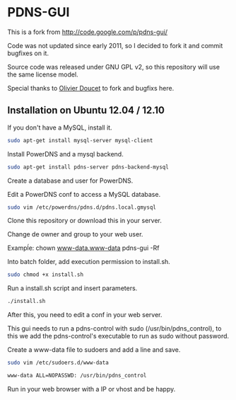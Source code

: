 PDNS-GUI
========

This is a fork from http://code.google.com/p/pdns-gui/

Code was not updated since early 2011, so I decided to fork it and commit bugfixes on it.

Source code was released under GNU GPL v2, so this repository will use the same license model.

Special thanks to [Olivier Doucet](https://github.com/odoucet) to fork and bugfixs here.

Installation on Ubuntu 12.04 / 12.10
--------------

If you don't have a MySQL, install it.

```bash
sudo apt-get install mysql-server mysql-client
```

Install PowerDNS and a mysql backend.

```bash
sudo apt-get install pdns-server pdns-backend-mysql
```

Create a database and user for PowerDNS.

Edit a PowerDNS conf to access a MySQL database.

```bash
sudo vim /etc/powerdns/pdns.d/pdns.local.gmysql
```

Clone this repository or download this in your server.

Change de owner and group to your web user.

Exampĺe: chown www-data.www-data pdns-gui -Rf

Into batch folder, add execution permission to install.sh. 

```bash
sudo chmod +x install.sh 
```

Run a install.sh script and insert parameters.

```bash
./install.sh
```

After this, you need to edit a conf in your web server.

This gui needs to run a pdns-control with sudo (/usr/bin/pdns_control), to this we add the pdns-control's executable to run as sudo without password.

Create a www-data file to sudoers and add a line and save.

```bash
sudo vim /etc/sudoers.d/www-data
```
```bash
www-data ALL=NOPASSWD: /usr/bin/pdns_control
```

Run in your web browser with a IP or vhost and be happy.
